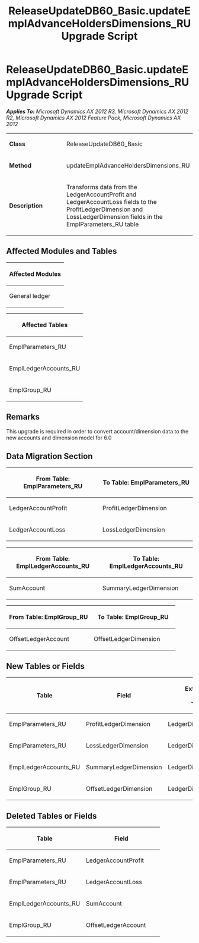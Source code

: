 ﻿---
title: ReleaseUpdateDB60_Basic.updateEmplAdvanceHoldersDimensions_RU Upgrade Script
TOCTitle: ReleaseUpdateDB60_Basic.updateEmplAdvanceHoldersDimensions_RU Upgrade Script
ms:assetid: 251fd431-dd0e-161c-d78b-fd6f6636352a
ms:mtpsurl: https://msdn.microsoft.com/en-us/library/JJ685008(v=AX.60)
ms:contentKeyID: 49707208
ms.date: 05/18/2015
mtps_version: v=AX.60
---

# ReleaseUpdateDB60\_Basic.updateEmplAdvanceHoldersDimensions\_RU Upgrade Script 


_**Applies To:** Microsoft Dynamics AX 2012 R3, Microsoft Dynamics AX 2012 R2, Microsoft Dynamics AX 2012 Feature Pack, Microsoft Dynamics AX 2012_

<table>
<colgroup>
<col style="width: 50%" />
<col style="width: 50%" />
</colgroup>
<tbody>
<tr class="odd">
<td><p><strong>Class</strong></p></td>
<td><p>ReleaseUpdateDB60_Basic</p></td>
</tr>
<tr class="even">
<td><p><strong>Method</strong></p></td>
<td><p>updateEmplAdvanceHoldersDimensions_RU</p></td>
</tr>
<tr class="odd">
<td><p><strong>Description</strong></p></td>
<td><p>Transforms data from the LedgerAccountProfit and LedgerAccountLoss fields to the ProfitLedgerDimension and LossLedgerDimension fields in the EmplParameters_RU table</p></td>
</tr>
</tbody>
</table>


## Affected Modules and Tables

<table>
<colgroup>
<col style="width: 100%" />
</colgroup>
<thead>
<tr class="header">
<th><p>Affected Modules</p></th>
</tr>
</thead>
<tbody>
<tr class="odd">
<td><p>General ledger</p></td>
</tr>
</tbody>
</table>


<table>
<colgroup>
<col style="width: 100%" />
</colgroup>
<thead>
<tr class="header">
<th><p>Affected Tables</p></th>
</tr>
</thead>
<tbody>
<tr class="odd">
<td><p>EmplParameters_RU</p></td>
</tr>
<tr class="even">
<td><p>EmplLedgerAccounts_RU</p></td>
</tr>
<tr class="odd">
<td><p>EmplGroup_RU</p></td>
</tr>
</tbody>
</table>


## Remarks

This upgrade is required in order to convert account/dimension data to the new accounts and dimension model for 6.0

## Data Migration Section

<table>
<colgroup>
<col style="width: 50%" />
<col style="width: 50%" />
</colgroup>
<thead>
<tr class="header">
<th><p>From Table: EmplParameters_RU</p></th>
<th><p>To Table: EmplParameters_RU</p></th>
</tr>
</thead>
<tbody>
<tr class="odd">
<td><p>LedgerAccountProfit</p></td>
<td><p>ProfitLedgerDimension</p></td>
</tr>
<tr class="even">
<td><p>LedgerAccountLoss</p></td>
<td><p>LossLedgerDimension</p></td>
</tr>
</tbody>
</table>


<table>
<colgroup>
<col style="width: 50%" />
<col style="width: 50%" />
</colgroup>
<thead>
<tr class="header">
<th><p>From Table: EmplLedgerAccounts_RU</p></th>
<th><p>To Table: EmplLedgerAccounts_RU</p></th>
</tr>
</thead>
<tbody>
<tr class="odd">
<td><p>SumAccount</p></td>
<td><p>SummaryLedgerDimension</p></td>
</tr>
</tbody>
</table>


<table>
<colgroup>
<col style="width: 50%" />
<col style="width: 50%" />
</colgroup>
<thead>
<tr class="header">
<th><p>From Table: EmplGroup_RU</p></th>
<th><p>To Table: EmplGroup_RU</p></th>
</tr>
</thead>
<tbody>
<tr class="odd">
<td><p>OffsetLedgerAccount</p></td>
<td><p>OffsetLedgerDimension</p></td>
</tr>
</tbody>
</table>


## New Tables or Fields

<table>
<colgroup>
<col style="width: 33%" />
<col style="width: 33%" />
<col style="width: 33%" />
</colgroup>
<thead>
<tr class="header">
<th><p>Table</p></th>
<th><p>Field</p></th>
<th><p>Extended Data Type</p>
<p>-or- Base Enum</p></th>
</tr>
</thead>
<tbody>
<tr class="odd">
<td><p>EmplParameters_RU</p></td>
<td><p>ProfitLedgerDimension</p></td>
<td><p>LedgerDimensionDefaultAccount</p></td>
</tr>
<tr class="even">
<td><p>EmplParameters_RU</p></td>
<td><p>LossLedgerDimension</p></td>
<td><p>LedgerDimensionDefaultAccount</p></td>
</tr>
<tr class="odd">
<td><p>EmplLedgerAccounts_RU</p></td>
<td><p>SummaryLedgerDimension</p></td>
<td><p>LedgerDimensionDefaultAccount</p></td>
</tr>
<tr class="even">
<td><p>EmplGroup_RU</p></td>
<td><p>OffsetLedgerDimension</p></td>
<td><p>LedgerDimensionDefaultAccount</p></td>
</tr>
</tbody>
</table>


## Deleted Tables or Fields

<table>
<colgroup>
<col style="width: 50%" />
<col style="width: 50%" />
</colgroup>
<thead>
<tr class="header">
<th><p>Table</p></th>
<th><p>Field</p></th>
</tr>
</thead>
<tbody>
<tr class="odd">
<td><p>EmplParameters_RU</p></td>
<td><p>LedgerAccountProfit</p></td>
</tr>
<tr class="even">
<td><p>EmplParameters_RU</p></td>
<td><p>LedgerAccountLoss</p></td>
</tr>
<tr class="odd">
<td><p>EmplLedgerAccounts_RU</p></td>
<td><p>SumAccount</p></td>
</tr>
<tr class="even">
<td><p>EmplGroup_RU</p></td>
<td><p>OffsetLedgerAccount</p></td>
</tr>
</tbody>
</table>

  


